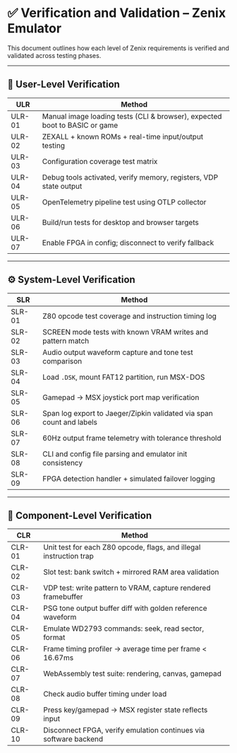 # ✅ Verification and Validation – Zenix Emulator

This document outlines how each level of Zenix requirements is verified and validated across testing phases.

---

## 🧪 User-Level Verification

| ULR | Method |
|-----|--------|
| ULR-01 | Manual image loading tests (CLI & browser), expected boot to BASIC or game |
| ULR-02 | ZEXALL + known ROMs + real-time input/output testing |
| ULR-03 | Configuration coverage test matrix |
| ULR-04 | Debug tools activated, verify memory, registers, VDP state output |
| ULR-05 | OpenTelemetry pipeline test using OTLP collector |
| ULR-06 | Build/run tests for desktop and browser targets |
| ULR-07 | Enable FPGA in config; disconnect to verify fallback |

---

## ⚙️ System-Level Verification

| SLR | Method |
|-----|--------|
| SLR-01 | Z80 opcode test coverage and instruction timing log |
| SLR-02 | SCREEN mode tests with known VRAM writes and pattern match |
| SLR-03 | Audio output waveform capture and tone test comparison |
| SLR-04 | Load `.DSK`, mount FAT12 partition, run MSX-DOS |
| SLR-05 | Gamepad → MSX joystick port map verification |
| SLR-06 | Span log export to Jaeger/Zipkin validated via span count and labels |
| SLR-07 | 60Hz output frame telemetry with tolerance threshold |
| SLR-08 | CLI and config file parsing and emulator init consistency |
| SLR-09 | FPGA detection handler + simulated failover logging |

---

## 🔧 Component-Level Verification

| CLR | Method |
|-----|--------|
| CLR-01 | Unit test for each Z80 opcode, flags, and illegal instruction trap |
| CLR-02 | Slot test: bank switch + mirrored RAM area validation |
| CLR-03 | VDP test: write pattern to VRAM, capture rendered framebuffer |
| CLR-04 | PSG tone output buffer diff with golden reference waveform |
| CLR-05 | Emulate WD2793 commands: seek, read sector, format |
| CLR-06 | Frame timing profiler → average time per frame < 16.67ms |
| CLR-07 | WebAssembly test suite: rendering, canvas, gamepad |
| CLR-08 | Check audio buffer timing under load |
| CLR-09 | Press key/gamepad → MSX register state reflects input |
| CLR-10 | Disconnect FPGA, verify emulation continues via software backend |
